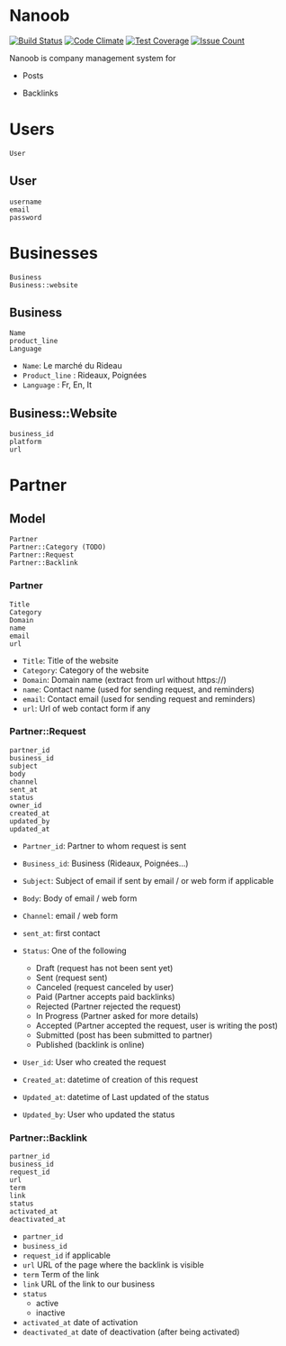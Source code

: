 # Nanoob
[![Build Status](https://travis-ci.org/gcrofils/nanoob.svg?branch=master)](https://travis-ci.org/gcrofils/nanoob) [![Code Climate](https://codeclimate.com/github/gcrofils/nanoob/badges/gpa.svg)](https://codeclimate.com/github/gcrofils/nanoob) [![Test Coverage](https://codeclimate.com/github/gcrofils/nanoob/badges/coverage.svg)](https://codeclimate.com/github/gcrofils/nanoob/coverage) [![Issue Count](https://codeclimate.com/github/gcrofils/nanoob/badges/issue_count.svg)](https://codeclimate.com/github/gcrofils/nanoob)

Nanoob is company management system for

* Posts

* Backlinks 

# Users
````
User
````
## User
````
username
email
password
````


# Businesses
````
Business
Business::website
````
## Business
````
Name
product_line
Language
````

* `Name`: Le marché du Rideau
* `Product_line` : Rideaux, Poignées
* `Language` : Fr, En, It

## Business::Website
````
business_id
platform
url
````

# Partner

## Model

````
Partner
Partner::Category (TODO)
Partner::Request
Partner::Backlink

````

### Partner

````
Title
Category
Domain
name
email
url
````

* `Title`: Title of the website 
* `Category`: Category of the website 
* `Domain`: Domain name (extract from url without https://)
* `name`: Contact name (used for sending request, and reminders)
* `email`: Contact email (used for sending request and reminders)
* `url`: Url of web contact form if any


### Partner::Request
````
partner_id
business_id
subject
body
channel 
sent_at
status
owner_id
created_at
updated_by
updated_at
````

* `Partner_id`: Partner to whom request is sent
* `Business_id`: Business (Rideaux, Poignées...)
* `Subject`: Subject of email if sent by email / or web form if applicable
* `Body`: Body of email / web form
* `Channel`: email / web form
* `sent_at`: first contact
* `Status`: One of the following
  * Draft (request has not been sent yet)
  * Sent (request sent)
  * Canceled (request canceled by user)
  * Paid (Partner accepts paid backlinks)
  * Rejected (Partner rejected the request)
  * In Progress (Partner asked for more details)
  * Accepted (Partner accepted the request, user is writing the post)
  * Submitted (post has been submitted to partner)
  * Published (backlink is online)

* `User_id`: User who created the request
* `Created_at`: datetime of creation of this request
* `Updated_at`: datetime of Last updated of the status
* `Updated_by`: User who updated the status

### Partner::Backlink

````
partner_id
business_id
request_id
url
term
link
status
activated_at
deactivated_at

````
* `partner_id`
* `business_id`
* `request_id` if applicable
* `url` URL of the page where the backlink is visible
* `term` Term of the link
* `link` URL of the link to our business
* `status`
  * active
  * inactive
* `activated_at` date of activation
* `deactivated_at` date of deactivation (after being activated)

